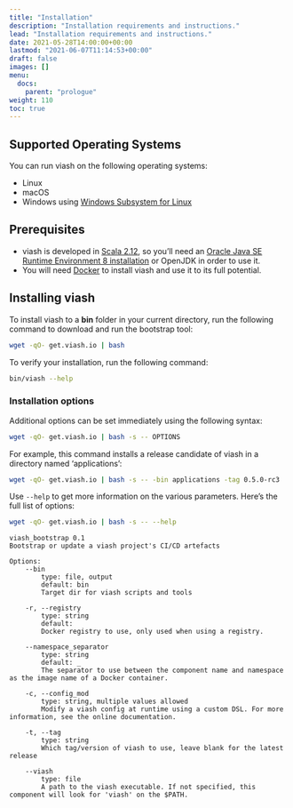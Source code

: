 ```yaml
---
title: "Installation"
description: "Installation requirements and instructions."
lead: "Installation requirements and instructions."
date: 2021-05-28T14:00:00+00:00
lastmod: "2021-06-07T11:14:53+00:00"
draft: false
images: []
menu:
  docs:
    parent: "prologue"
weight: 110
toc: true
---
```




## Supported Operating Systems

You can run viash on the following operating systems:

-   Linux
-   macOS
-   Windows using [Windows Subsystem for
    Linux](https://docs.microsoft.com/en-us/windows/wsl/install-win10)

## Prerequisites

-   viash is developed in [Scala 2.12](https://www.scala-lang.org/), so
    you’ll need an [Oracle Java SE Runtime Environment 8
    installation](https://www.oracle.com/java/technologies/javase-jre8-downloads.html)
    or OpenJDK in order to use it.
-   You will need [Docker](https://docs.docker.com/get-docker/) to
    install viash and use it to its full potential.

## Installing viash

To install viash to a **bin** folder in your current directory, run the
following command to download and run the bootstrap tool:

``` bash
wget -qO- get.viash.io | bash
```

To verify your installation, run the following command:

``` bash
bin/viash --help
```

### Installation options

Additional options can be set immediately using the following syntax:

``` bash
wget -qO- get.viash.io | bash -s -- OPTIONS
```

For example, this command installs a release candidate of viash in a
directory named ‘applications’:

``` bash
wget -qO- get.viash.io | bash -s -- -bin applications -tag 0.5.0-rc3
```

Use `--help` to get more information on the various parameters. Here’s
the full list of options:

``` bash
wget -qO- get.viash.io | bash -s -- --help
```

    viash_bootstrap 0.1
    Bootstrap or update a viash project's CI/CD artefacts

    Options:
        --bin
            type: file, output
            default: bin
            Target dir for viash scripts and tools

        -r, --registry
            type: string
            default: 
            Docker registry to use, only used when using a registry.

        --namespace_separator
            type: string
            default: _
            The separator to use between the component name and namespace as the image name of a Docker container.

        -c, --config_mod
            type: string, multiple values allowed
            Modify a viash config at runtime using a custom DSL. For more information, see the online documentation.

        -t, --tag
            type: string
            Which tag/version of viash to use, leave blank for the latest release

        --viash
            type: file
            A path to the viash executable. If not specified, this component will look for 'viash' on the $PATH.
